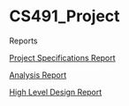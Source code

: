 # CS491_Project

Reports

[Project Specifications Report](https://github.com/cankirimca/Prexcel/blob/main/reports/Project_Specifications_Report.pdf)

[Analysis Report](https://github.com/cankirimca/Prexcel/blob/main/reports/Analysis_Report.pdf)

[High Level Design Report](https://github.com/cankirimca/Prexcel/blob/main/reports/High_Level_Design_Report.pdf)
